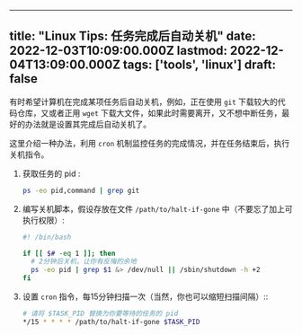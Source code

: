 
---
title: "Linux Tips: 任务完成后自动关机"
date: 2022-12-03T10:09:00.000Z
lastmod: 2022-12-04T13:09:00.000Z
tags: ['tools', 'linux']
draft: false
---


有时希望计算机在完成某项任务后自动关机，例如，正在使用 ``git`` 下载较大的代码仓库，又或者正用 ``wget`` 下载大文件，如果此时需要离开，又不想中断任务，最好的办法就是设置其完成后自动关机了。

这里介绍一种办法，利用 ``cron`` 机制监控任务的完成情况，并在任务结束后，执行关机指令。  
  
1.  获取任务的 pid :    
    
    ```bash
    ps -eo pid,command | grep git
    
    ```  
1.  编写关机脚本，假设存放在文件 ``/path/to/halt-if-gone`` 中（不要忘了加上可执行权限）:    
    
    ```bash
    #! /bin/bash
    
    if [[ $# -eq 1 ]]; then
      # 2分钟后关机，让你有反悔的余地
      ps -eo pid | grep $1 &> /dev/null || /sbin/shutdown -h +2
    fi
    
    ```  
1.  设置 ``cron`` 指令，每15分钟扫描一次（当然，你也可以缩短扫描间隔）::    
    
    ```bash
    # 请将 $TASK_PID 替换为你要等待的任务的 pid
    */15 * * * * /path/to/halt-if-gone $TASK_PID
    
    ```    
    